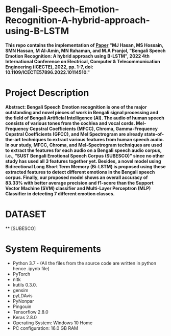 # Bengali-Speech-Emotion-Recognition-A-hybrid-approach-using-B-LSTM

**This repo contains the implementation of [**Paper**](https://ieeexplore.ieee.org/abstract/document/10114510) "MJ Hasan, MS Hossain, SMN Hassan, M Al-Amin, MN Rahaman, and M.A Pranjol, "Bengali Speech Emotion Recognition: A hybrid approach using B-LSTM", 2022 4th International Conference on Electrical, Computer & Telecommunication Engineering (ICECTE), 2022, pp. 1-7, doi: 10.1109/ICECTE57896.2022.10114510."**
# Project Description

**Abstract: Bengali Speech Emotion recognition is one of the major outstanding and novel pieces of work in Bengali signal processing and the field of Bengali Artificial Intelligence (AI). The audio of human speech consists of various tones from the cochlea and vocal cords. Mel-Frequency Cepstral Coefficients (MFCC), Chroma, Gamma-Frequency Cepstral Coefficients (GFCC), and Mel Spectrogram are already state-of-the-art techniques to extract various features from human speech audio. In our study, MFCC, Chroma, and Mel-Spectrogram techniques are used to extract the features for each audio on a Bengali speech audio corpus, i.e., “SUST Bengali Emotional Speech Corpus (SUBESCO)” since no other study has used all 3 features together yet. Besides, a novel model using Bidirectional Long Short Term Memory (Bi-LSTM) is proposed using these extracted features to detect different emotions in the Bengali speech corpus. Finally, our proposed model shows an overall accuracy of 83.33% with better average precision and f1-score than the Support Vector Machine (SVM) classifier and Multi-Layer Perceptron (MLP) Classifier in detecting 7 different emotion classes.**

# DATASET
** [SUBESCO]

# System Requirements
- Python 3.7 - (All the files from the source code are written in python hence .ipynb file)
- PyTorch
- nltk
- kutils 0.3.0.
- gensim
- pyLDAvis
- PyNonpar
- Pingouin
- Tensorflow 2.8.0
- Keras 2.8.0
- Operating System: Windows 10 Home
- PC configuration: 16.0 GB RAM
